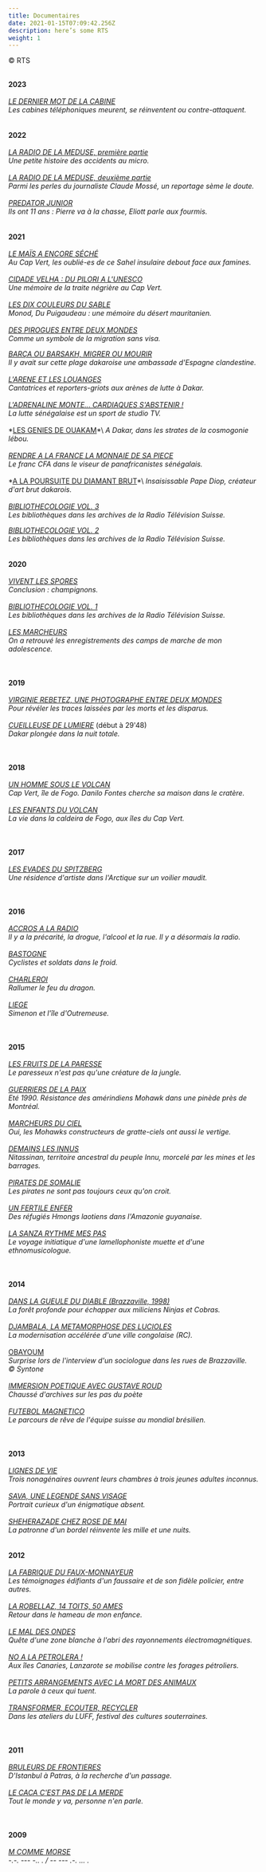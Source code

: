 ```yaml
---
title: Documentaires
date: 2021-01-15T07:09:42.256Z
description: here’s some RTS
weight: 1
---
```

© RTS

\
**2023**\
\
*[L﻿E DERNIER MOT DE LA CABINE](https://www.rts.ch/audio-podcast/2023/audio/le-dernier-mot-de-la-cabine-25894609.html)*\
*L﻿es cabines téléphoniques meurent, se réinventent ou contre-attaquent.*\
\
\
**2022**\
\
*[LA RADIO DE LA MEDUSE, première partie](https://www.rts.ch/audio-podcast/2022/audio/la-radio-de-la-meduse-25814970.html)*\
*Une petite histoire des accidents au micro.*\
\
*[LA RADIO DE LA MEDUSE, deuxième partie](https://www.rts.ch/audio-podcast/2022/audio/la-radio-de-la-meduse-25813861.html)*\
*Parmi les perles du journaliste Claude Mossé, un reportage sème le doute.*\
\
*[PREDATOR JUNIOR](https://www.rts.ch/audio-podcast/2022/audio/predator-junior-25807717.html)*\
*Ils ont 11 ans : Pierre va à la chasse, Eliott parle aux fourmis.*\
\
\
**2021**\
\
*[LE MAÏS A ENCORE SÉCHÉ](https://www.rts.ch/audio-podcast/2021/audio/point-de-fuite-cap-vert-le-mais-a-encore-seche-25787974.html)*\
*Au Cap Vert, les oublié-es de ce Sahel insulaire debout face aux famines.*\
\
*[CIDADE VELHA : DU PILORI A L'UNESCO](https://www.rts.ch/audio-podcast/2021/audio/point-de-fuite-du-pilori-a-l-unesco-l-histoire-de-la-traite-negriere-au-cap-vert-25787694.html)*\
*Une mémoire de la traite négrière au Cap Vert.*\
\
*[LES DIX COULEURS DU SABLE](https://www.rts.ch/play/radio/point-de-fuite/audio/point-de-fuite-mauritanie--les-10-couleurs-du-sable?id=12420158)*\
*Monod, Du Puigaudeau : une mémoire du désert mauritanien.*\
\
*[DES PIROGUES ENTRE DEUX MONDES](https://www.rts.ch/audio-podcast/2021/audio/point-de-fuite-senegal-des-pirogues-entre-deux-mondes-25768259.html)*\
*Comme un symbole de la migration sans visa.*

*[BARÇA OU BARSAKH, MIGRER OU MOURIR](https://www.rts.ch/audio-podcast/2021/audio/point-de-fuite-au-senegal-barca-ou-barsakh-migrer-ou-mourir-25767900.html)*\
*Il y avait sur cette plage dakaroise une ambassade d'Espagne clandestine.*\
\
*[L'ARENE ET LES LOUANGES](https://www.rts.ch/play/radio/point-de-fuite/audio/point-de-fuite-la-lutte-senegalaise-larene-et-les-louanges-12?id=12423221)*\
*Cantatrices et reporters-griots aux arènes de lutte à Dakar.*\
\
*[L'ADRENALINE MONTE... CARDIAQUES S'ABSTENIR !](https://www.rts.ch/play/radio/point-de-fuite/audio/point-de-fuite-la-lutte-senegalaise-ladrenaline-monte-cardiaques-sabstenir-22?id=12425327)*\
*La lutte sénégalaise est un sport de studio TV.*\
\
*[LES GENIES DE OUAKAM](https://www.rts.ch/play/radio/point-de-fuite/audio/point-de-fuite-senegal-les-genies-de-ouakam-a-dakar?id=12405631#:~:text=Dans%20les%20strates%20invisibles%20du,et%20respect%20que%20les%20habitant.)*\
*A Dakar, dans les strates de la cosmogonie lébou.*\
\
*[RENDRE A LA FRANCE LA MONNAIE DE SA PIECE](https://www.rts.ch/play/radio/point-de-fuite/audio/point-de-fuite-senegal-franc-cfa-rendre-a-la-france-la-monnaie-de-sa-piece?id=12408787)*\
*Le franc CFA dans le viseur de panafricanistes sénégalais.*\
\
*[A LA POURSUITE DU DIAMANT BRUT](https://www.rts.ch/play/radio/point-de-fuite/audio/point-de-fuite-pape-diop--a-la-poursuite-du-diamant-brut?id=12451480#:~:text=Comme%20une%20obsession%2C%20le%20cr%C3%A9ateur,quartier%20de%20Medina%20%C3%A0%20Dakar.&text=De%20Dakar%20%C3%A0%20Lausanne%2C%20c,collectionneur%20Mamadou%20Diallo%2C%20alias%20Patin.)*\
*Insaisissable Pape Diop, créateur d'art brut dakarois.*\
\
*[BIBLIOTHECOLOGIE VOL. 3](https://www.rts.ch/play/radio/le-labo/audio/bibliothecologie-volume-iii?id=12122628)*\
*Les bibliothèques dans les archives de la Radio Télévision Suisse.*

*[BIBLIOTHECOLOGIE VOL. 2](https://www.rts.ch/play/radio/le-labo/audio/bibliothecologie-volume-ii?id=11981359)*\
*Les bibliothèques dans les archives de la Radio Télévision Suisse.*\
\
\
**2020**\
\
*[VIVENT LES SPORES](https://www.rts.ch/play/radio/le-labo/audio/vivent-les-spores?id=11712468)*\
*Conclusion : champignons.*\
\
*[BIBLIOTHECOLOGIE VOL. 1](https://www.rts.ch/play/radio/le-labo/audio/bibliothecologie-volume-i?id=11762839)*\
*Les bibliothèques dans les archives de la Radio Télévision Suisse.*\
\
*[LES MARCHEURS](https://www.rts.ch/play/radio/le-labo/audio/les-marcheurs?id=10974395)*\
*On a retrouvé les enregistrements des camps de marche de mon adolescence.*\
\
\
\
**2019**\
\
*[VIRGINIE REBETEZ, UNE PHOTOGRAPHE ENTRE DEUX MONDES](https://www.rts.ch/play/radio/le-labo/audio/virginie-rebetez-une-photographe-entre-deux-mondes?id=10916094)*\
*Pour révéler les traces laissées par les morts et les disparus.*\
\
*[CUEILLEUSE DE LUMIERE](https://www.rts.ch/play/radio/le-labo/audio/dakar-le-grand-voyage?id=10104577)* (début à 29'48)\
*Dakar plongée dans la nuit totale.*\
\
\
\
**2018**\
\
*[UN HOMME SOUS LE VOLCAN](https://www.rts.ch/play/radio/le-labo/audio/un-homme-sous-le-volcan?id=10072410)*\
*Cap Vert, île de Fogo. Danilo Fontes cherche sa maison dans le cratère.*\
\
*[LES ENFANTS DU VOLCAN](https://www.rts.ch/play/radio/a-labordage/audio/point-de-fuite-les-enfants-du-volcan?id=9329855)*\
*La vie dans la caldeira de Fogo, aux îles du Cap Vert.* \
\
\
\
**2017**\
\
*[LES EVADES DU SPITZBERG](https://www.rts.ch/play/radio/le-labo/audio/les-evades-du-spitzberg?id=9000265&station=a83f29dee7a5d0d3f9fccdb9c92161b1afb512db)*\
*Une résidence d'artiste dans l'Arctique sur un voilier maudit.*\
\
\
\
**2016**\
\
*[ACCROS A LA RADIO](https://pages.rts.ch/espace-2/programmes/le-labo/7796399-le-labo-du-26-06-2016.html)*\
*Il y a la précarité, la drogue, l'alcool et la rue. Il y a désormais la radio.*\
\
*[BASTOGNE](https://www.rts.ch/play/radio/detours/audio/bastogne-cyclistes-et-soldats-dans-le-froid?id=7700554)*\
*Cyclistes et soldats dans le froid.*\
\
*[CHARLEROI](https://www.rts.ch/play/radio/detours/audio/charleroi-rallumer-le-feu-du-dragon?id=7725356)*\
*Rallumer le feu du dragon.*\
\
*[LIEGE](https://www.rts.ch/play/radio/detours/audio/liege-simenon-et-lle-doutremeuse?id=7702561)*\
*Simenon et l'île d'Outremeuse.*\
\
\
\
**2015**\
\
*[LES FRUITS DE LA PARESSE](https://www.rts.ch/play/radio/le-labo/audio/le-labo?id=7216895)*\
*Le paresseux n'est pas qu'une créature de la jungle.*\
\
*[GUERRIERS DE LA PAIX](https://www.rts.ch/play/radio/le-labo/audio/guerriers-de-la-paix?id=6694739)*\
*Eté 1990. Résistance des amérindiens Mohawk dans une pinède près de Montréal.*\
\
*[MARCHEURS DU CIEL](https://www.rts.ch/play/radio/le-labo/audio/marcheurs-du-ciel?id=6427512)*\
*Oui, les Mohawks constructeurs de gratte-ciels ont aussi le vertige.*\
\
*[DEMAINS LES INNUS](https://www.rts.ch/play/radio/le-labo/audio/le-labo?id=6731666)*\
*Nitassinan, territoire ancestral du peuple Innu, morcelé par les mines et les barrages.*\
\
*[PIRATES DE SOMALIE](https://pages.rts.ch/espace-2/programmes/le-labo/6376865-le-labo-du-04-01-2015.html)*\
*Les pirates ne sont pas toujours ceux qu'on croit.*\
\
*[UN FERTILE ENFER](https://www.rts.ch/play/radio/le-labo/audio/un-fertile-enfer?id=7315132)*\
*Des réfugiés Hmongs laotiens dans l'Amazonie guyanaise.*\
\
*[LA SANZA RYTHME MES PAS](https://pages.rts.ch/espace-2/programmes/le-labo/6631887-le-labo-du-12-04-2015.html)*\
*Le voyage initiatique d'une lamellophoniste muette et d'une ethnomusicologue.*\
\
\
\
**2014**\
\
*[DANS LA GUEULE DU DIABLE (Brazzaville, 1998)](https://www.rts.ch/play/radio/le-labo/audio/dans-la-gueule-du-diable-brazzaville-1998?id=5463641)*\
*La forêt profonde pour échapper aux miliciens Ninjas et Cobras.*\
\
*[DJAMBALA, LA METAMORPHOSE DES LUCIOLES](https://www.rts.ch/play/radio/le-labo/audio/djambala-la-metamorphose-des-lucioles?id=5616947)*\
*La modernisation accélérée d'une ville congolaise (RC).*\
\
[OBAYOUM](http://syntone.fr/obayoum-par-jonas-pool/)\
*Surprise lors de l'interview d'un sociologue dans les rues de Brazzaville.*\
*© Syntone*\
\
*[IMMERSION POETIQUE AVEC GUSTAVE ROUD](https://www.rts.ch/play/radio/lhorloge-de-sable/audio/immersion-poetique-avec-gustave-roud?id=5874486)*\
*Chaussé d'archives sur les pas du poète*\
\
*[FUTEBOL MAGNETICO](https://www.rts.ch/play/radio/le-labo/audio/futebol-magnietico?id=5912831)*\
*Le parcours de rêve de l'équipe suisse au mondial brésilien.*\
\
\
\
**2013**\
\
*[LIGNES DE VIE](https://www.rts.ch/play/radio/le-labo/audio/lignes-de-vies?id=5174734)*\
*Trois nonagénaires ouvrent leurs chambres à trois jeunes adultes inconnus.*\
\
*[SAVA, UNE LEGENDE SANS VISAGE](https://www.rts.ch/play/radio/le-labo/audio/sava-une-legende-sans-visage?id=5003570)*\
*Portrait curieux d'un énigmatique absent.*\
\
*[SHEHERAZADE CHEZ ROSE DE MAI](https://www.rts.ch/play/radio/le-labo/audio/les-1001-nuits-de-sheherazade?id=5003905)*\
*La patronne d'un bordel réinvente les mille et une nuits.*\
\
\
**2012**\
\
*[LA FABRIQUE DU FAUX-MONNAYEUR](https://www.rts.ch/play/radio/le-labo/audio/la-fabrique-du-faux-monnayeur?id=3856164)*\
*Les témoignages édifiants d'un faussaire et de son fidèle policier, entre autres.*\
\
*[LA ROBELLAZ, 14 TOITS, 50 AMES](https://www.rts.ch/play/radio/le-labo/audio/la-robellaz-14-toits-50-ames?id=4270884)*\
*Retour dans le hameau de mon enfance.*\
\
*[LE MAL DES ONDES](https://www.rts.ch/play/radio/le-labo/audio/le-mal-des-ondes?id=3897749)*\
*Quête d'une zone blanche à l'abri des rayonnements électromagnétiques.*\
\
*[NO A LA PETROLERA !](https://www.rts.ch/play/radio/le-labo/audio/no-a-la-petrolera-?id=4085055)*\
*Aux îles Canaries, Lanzarote se mobilise contre les forages pétroliers.*\
\
*[PETITS ARRANGEMENTS AVEC LA MORT DES ANIMAUX](https://www.rts.ch/play/radio/le-labo/audio/petits-arrangements-avec-la-mort-des-animaux?id=4431228)*\
*La parole à ceux qui tuent.*\
\
*[TRANSFORMER, ECOUTER, RECYCLER](https://www.rts.ch/play/radio/le-labo/audio/transformer-ecouter-recycler--les-ateliers-du-luff?id=4362146)*\
*Dans les ateliers du LUFF, festival des cultures souterraines.*\
\
\
\
**2011**\
\
*[BRULEURS DE FRONTIERES](https://www.rts.ch/play/radio/le-labo/audio/les-bruleurs-de-frontiere?id=6844965)*\
*D'Istanbul à Patras, à la recherche d'un passage.*\
\
*[LE CACA C'EST PAS DE LA MERDE](https://www.rts.ch/play/radio/le-labo/audio/le-caca-cest-pas-de-la-m---?id=3491151)*\
*Tout le monde y va, personne n'en parle.*\
\
\
\
**2009**\
\
*[M COMME MORSE](https://www.rts.ch/archives/radio/divers/emission-sans-nom/10185988-lesprit-de-la-lettre-m-comme-morse-29-05-2009.html)*\
*\-.-. --- -.. . / -- --- .-. ... .*